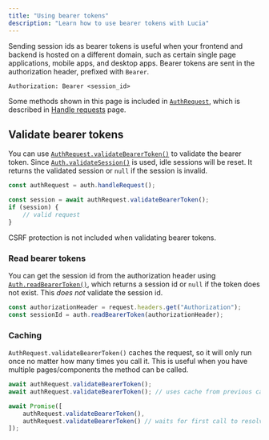 ```yaml
---
title: "Using bearer tokens"
description: "Learn how to use bearer tokens with Lucia"
---
```


Sending session ids as bearer tokens is useful when your frontend and backend is hosted on a different domain, such as certain single page applications, mobile apps, and desktop apps. Bearer tokens are sent in the authorization header, prefixed with `Bearer`.

```http
Authorization: Bearer <session_id>
```

Some methods shown in this page is included in [`AuthRequest`](/reference/lucia/interfaces/authrequest), which is described in [Handle requests](/basics/handle-requests) page.

## Validate bearer tokens

You can use [`AuthRequest.validateBearerToken()`](/reference/lucia/interfaces/authrequest#validatebearertoken) to validate the bearer token. Since [`Auth.validateSession()`](/reference/lucia/interfaces/auth#validatesession) is used, idle sessions will be reset. It returns the validated session or `null` if the session is invalid.

```ts
const authRequest = auth.handleRequest();

const session = await authRequest.validateBearerToken();
if (session) {
	// valid request
}
```

CSRF protection is not included when validating bearer tokens.

### Read bearer tokens

You can get the session id from the authorization header using [`Auth.readBearerToken()`](/reference/lucia/interfaces/auth#readbearertoken), which returns a session id or `null` if the token does not exist. This _does not_ validate the session id.

```ts
const authorizationHeader = request.headers.get("Authorization");
const sessionId = auth.readBearerToken(authorizationHeader);
```

### Caching

`AuthRequest.validateBearerToken()` caches the request, so it will only run once no matter how many times you call it. This is useful when you have multiple pages/components the method can be called.

```ts
await authRequest.validateBearerToken();
await authRequest.validateBearerToken(); // uses cache from previous call
```

```ts
await Promise([
	authRequest.validateBearerToken(),
	authRequest.validateBearerToken() // waits for first call to resolve
]);
```
